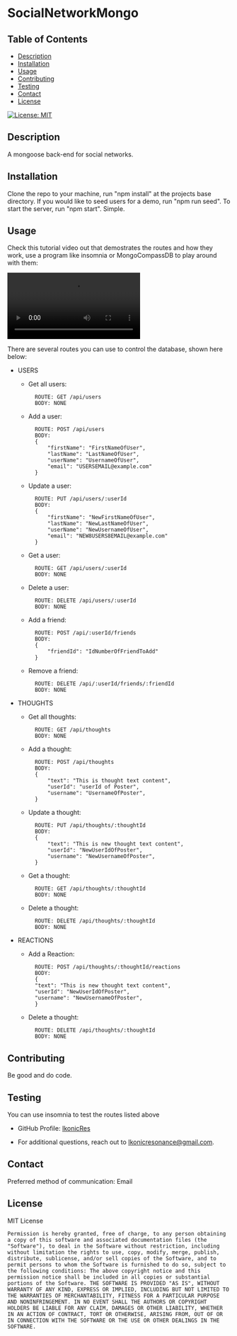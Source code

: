 # SocialNetworkMongo

## Table of Contents
 - [Description](#description)
 - [Installation](#installation)
 - [Usage](#usage)
 - [Contributing](#contributing)
 - [Testing](#testing)
 - [Contact](#contact)
 - [License](#license)


[![License: MIT](https://img.shields.io/badge/License-MIT-yellow.svg)](https://opensource.org/licenses/MIT)

## Description
A mongoose back-end for social networks.

## Installation
Clone the repo to your machine, run "npm install" at the projects base directory. If you would like to seed users for a demo, run "npm run seed". To start the server, run "npm start". Simple.

## Usage
Check this tutorial video out that demostrates the routes and how they work, use a program like insomnia or MongoCompassDB to play around with them:

<video src="https://www.youtube.com/watch?v=DQs5I62Aayc" controls="controls" style="max-width: 730px;">
</video>

There are several routes you can use to control the database, shown here below:  
* USERS    
    - Get all users:

            ROUTE: GET /api/users
            BODY: NONE
    - Add a user:    

            ROUTE: POST /api/users
            BODY:
            {  
                "firstName": "FirstNameOfUser",  
                "lastName": "LastNameOfUser",  
                "userName": "UsernameOfUser",  
                "email": "USERSEMAIL@example.com"  
            }
    - Update a user:    

            ROUTE: PUT /api/users/:userId
            BODY:
            {  
                "firstName": "NewFirstNameOfUser",  
                "lastName": "NewLastNameOfUser",  
                "userName": "NewUsernameOfUser",  
                "email": "NEW8USERS8EMAIL@example.com"  
            }
    - Get a user:    

            ROUTE: GET /api/users/:userId
            BODY: NONE
    - Delete a user:    

            ROUTE: DELETE /api/users/:userId
            BODY: NONE 
    - Add a friend:   

            ROUTE: POST /api/:userId/friends
            BODY:
            {  
                "friendId": "IdNumberOfFriendToAdd"  
            }
    - Remove a friend:    

            ROUTE: DELETE /api/:userId/friends/:friendId
            BODY: NONE

* THOUGHTS    
    - Get all thoughts:    

            ROUTE: GET /api/thoughts
            BODY: NONE
    - Add a thought:    

            ROUTE: POST /api/thoughts
            BODY:
            {  
                "text": "This is thought text content",  
                "userId": "userId of Poster",  
                "username": "UsernameOfPoster",  
            }
    - Update a thought:    

            ROUTE: PUT /api/thoughts/:thoughtId
            BODY:
            {  
                "text": "This is new thought text content",  
                "userId": "NewUserIdOfPoster",  
                "username": "NewUsernameOfPoster",  
            }
    - Get a thought:    

            ROUTE: GET /api/thoughts/:thoughtId
            BODY: NONE
    - Delete a thought:    

            ROUTE: DELETE /api/thoughts/:thoughtId
            BODY: NONE
* REACTIONS
    - Add a Reaction:    

            ROUTE: POST /api/thoughts/:thoughtId/reactions
            BODY:
            {  
	        "text": "This is new thought text content",  
	        "userId": "NewUserIdOfPoster",  
	        "username": "NewUsernameOfPoster",  
            }
    - Delete a thought:

            ROUTE: DELETE /api/thoughts/:thoughtId
            BODY: NONE

## Contributing
Be good and do code.

## Testing
You can use insomnia to test the routes listed above


- GitHub Profile: [IkonicRes](https://github.com/IkonicRes)

- For additional questions, reach out to Ikonicresonance@gmail.com.

## Contact

Preferred method of communication: Email



## License

MIT License

    Permission is hereby granted, free of charge, to any person obtaining a copy of this software and associated documentation files (the "Software"), to deal in the Software without restriction, including without limitation the rights to use, copy, modify, merge, publish, distribute, sublicense, and/or sell copies of the Software, and to permit persons to whom the Software is furnished to do so, subject to the following conditions: The above copyright notice and this permission notice shall be included in all copies or substantial portions of the Software. THE SOFTWARE IS PROVIDED "AS IS", WITHOUT WARRANTY OF ANY KIND, EXPRESS OR IMPLIED, INCLUDING BUT NOT LIMITED TO THE WARRANTIES OF MERCHANTABILITY, FITNESS FOR A PARTICULAR PURPOSE AND NONINFRINGEMENT. IN NO EVENT SHALL THE AUTHORS OR COPYRIGHT HOLDERS BE LIABLE FOR ANY CLAIM, DAMAGES OR OTHER LIABILITY, WHETHER IN AN ACTION OF CONTRACT, TORT OR OTHERWISE, ARISING FROM, OUT OF OR IN CONNECTION WITH THE SOFTWARE OR THE USE OR OTHER DEALINGS IN THE SOFTWARE.

